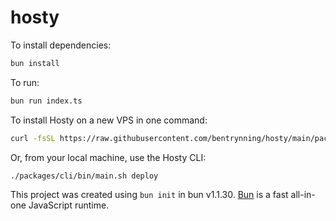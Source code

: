 # hosty

To install dependencies:

```bash
bun install
```

To run:

```bash
bun run index.ts
```

To install Hosty on a new VPS in one command:

```sh
curl -fsSL https://raw.githubusercontent.com/bentrynning/hosty/main/packages/cli/bin/boot.sh | bash
```

Or, from your local machine, use the Hosty CLI:

```sh
./packages/cli/bin/main.sh deploy
```

This project was created using `bun init` in bun v1.1.30. [Bun](https://bun.sh) is a fast all-in-one JavaScript runtime.
